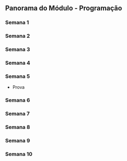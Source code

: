 ## Panorama do Módulo - Programação
### Semana 1

### Semana 2

### Semana 3

### Semana 4

### Semana 5
- Prova
### Semana 6

### Semana 7

### Semana 8 

### Semana 9

### Semana 10
